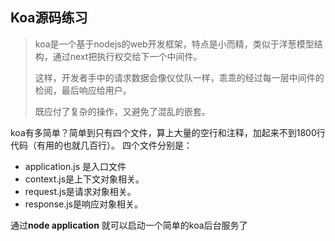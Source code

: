 ## Koa源码练习

> koa是一个基于nodejs的web开发框架，特点是小而精，类似于洋葱模型结构，通过next把执行权交给下一个中间件。
>
> 这样，开发者手中的请求数据会像仪仗队一样，乖乖的经过每一层中间件的检阅，最后响应给用户。
>
> 既应付了复杂的操作，又避免了混乱的嵌套。

koa有多简单？简单到只有四个文件，算上大量的空行和注释，加起来不到1800行代码（有用的也就几百行）。 四个文件分别是：

-  application.js 是入口文件
-  context.js是上下文对象相关。
- request.js是请求对象相关。
- response.js是响应对象相关。



通过**node application** 就可以启动一个简单的koa后台服务了

